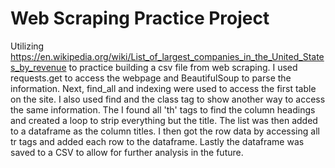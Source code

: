 # Web Scraping Practice Project

Utilizing https://en.wikipedia.org/wiki/List_of_largest_companies_in_the_United_States_by_revenue to practice building a csv file from web scraping. I used requests.get to access the webpage and BeautifulSoup to parse the information. Next, find_all and indexing were used to access the first table on the site. I also used find and the class tag to show another way to access the same information. The I found all 'th' tags to find the column headings and created a loop to strip everything but the title. The list was then added to a dataframe as the column titles. I then got the row data by accessing all tr tags and added each row to the dataframe. Lastly the dataframe was saved to a CSV to allow for further analysis in the future. 
  
